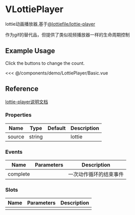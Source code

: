 <script setup>
import Basic from './demo/LottiePlayer/Basic.vue'
</script>
# VLottiePlayer

lottie动画播放器,基于[@lottiefile/lottie-player](https://www.npmjs.com/package/@lottiefiles/lottie-player)  

作为gif的替代品，但提供了类似视频播放器一样的生命周期控制

## Example Usage

Click the buttons to change the count.

<DemoContainer>
  <Basic/>
</DemoContainer>

<<< @/components/demo/LottiePlayer/Basic.vue

## Reference
[lottie-player说明文档](https://docs.lottiefiles.com/lottie-player/components/lottie-player/usage)

### Properties

| Name        | Type     | Default  | Description     |
| ----------- | -------- | -------- | --------------- |
|    source     |  string  |          |       lottie  |

### Events

| Name        | Parameters   | Description     |
| ----------- | ----------   | --------------- |
| complete    |              |  一次动作循环的结束事件          |

### Slots

| Name        | Parameters   | Description     |
| ----------- | ----------   | --------------- |
|             |              |                 |
